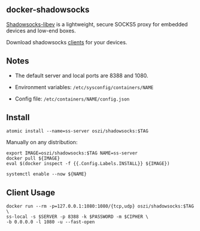## docker-shadowsocks

[Shadowsocks-libev] is a lightweight, secure SOCKS5 proxy for embedded devices and low-end boxes.

Download shadowsocks [clients] for your devices.

[Shadowsocks-libev]:https://github.com/shadowsocks/shadowsocks-libev#readme
[clients]:https://shadowsocks.org/en/download/clients.html

## Notes

 * The default server and local ports are 8388 and 1080.

 * Environment variables: `/etc/sysconfig/containers/NAME`

 * Config file: `/etc/containers/NAME/config.json`

## Install

```
atomic install --name=ss-server oszi/shadowsocks:$TAG
```

Manually on any distribution:

```
export IMAGE=oszi/shadowsocks:$TAG NAME=ss-server
docker pull ${IMAGE}
eval $(docker inspect -f {{.Config.Labels.INSTALL}} ${IMAGE})
```

```
systemctl enable --now ${NAME}
```

## Client Usage

```
docker run --rm -p=127.0.0.1:1080:1080/{tcp,udp} oszi/shadowsocks:$TAG \
ss-local -s $SERVER -p 8388 -k $PASSWORD -m $CIPHER \
-b 0.0.0.0 -l 1080 -u --fast-open
```
